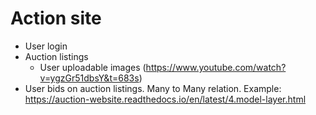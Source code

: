 
# Action site

- User login
- Auction listings
    * User uploadable images (https://www.youtube.com/watch?v=ygzGr51dbsY&t=683s)
- User bids on auction listings. Many to Many relation. Example: https://auction-website.readthedocs.io/en/latest/4.model-layer.html

